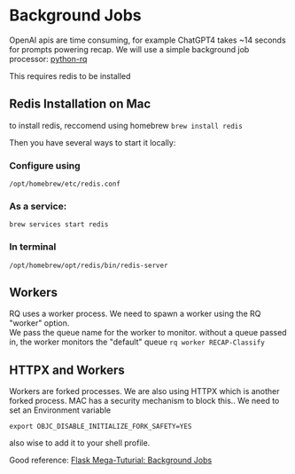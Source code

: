 # Background Jobs

OpenAI apis are time consuming, for example ChatGPT4 takes ~14 seconds for prompts powering recap.  We will use a simple background job processor: [python-rq]([https://python-rq.org/])

This requires redis to be installed

## Redis Installation on Mac
to install redis, reccomend using homebrew
```brew install redis```

Then you have several ways to start it locally:

### Configure using
```/opt/homebrew/etc/redis.conf```

### As a service: 
```brew services start redis```
### In terminal

```/opt/homebrew/opt/redis/bin/redis-server```

## Workers

RQ uses a worker process. We need to spawn a worker using the RQ "worker" option.  
We pass the queue name for the worker to monitor. without a queue passed in, the worker monitors the "default" queue
```rq worker RECAP-Classify```

## HTTPX and Workers
Workers are forked processes.  We are also using HTTPX which is another forked process.  MAC has a security mechanism to block this..  We need to set an Environment variable

```export OBJC_DISABLE_INITIALIZE_FORK_SAFETY=YES```

also wise to add it to your shell profile. 

Good reference: [Flask Mega-Tuturial: Background Jobs](https://blog.miguelgrinberg.com/post/the-flask-mega-tutorial-part-xxii-background-jobs)






